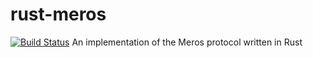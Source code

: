 # rust-meros

[![Build Status](https://travis-ci.com/meros-project/rust-meros.svg?branch=master)](https://travis-ci.com/meros-project/rust-meros)
An implementation of the Meros protocol written in Rust
